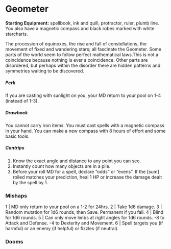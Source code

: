 # Geometer

**Starting Equipment:** spellbook, ink and quill, protractor, ruler,
plumb line. You also have a magnetic compass and black robes
marked with white starcharts.

The procession of equinoxes, the rise and fall of constellations,
the movement of fixed and wandering stars; all fascinate the
Geometer. Some parts of the world seem to follow perfect
mathematical laws.This is not a coincidence because nothing is
ever a coincidence. Other parts are disordered, but perhaps
within the disorder there are hidden patterns and symmetries
waiting to be discovered.
##### Perk
If you are casting with sunlight on you, your MD return to your
pool on 1-4 (instead of 1-3).
##### Drawback
You cannot carry iron items. You must cast spells with a
magnetic compass in your hand. You can make a new compass
with 8 hours of effort and some basic tools.
##### Cantrips

1. Know the exact angle and distance to any point you can see.
2. Instantly count how many objects are in a pile.
3. Before your roll MD for a spell, declare “odds” or “evens”. If the [sum] rolled matches your prediction, heal 1 HP or increase the damage dealt by the spell by 1.

### Mishaps

1 | MD only return to your pool on a 1-2 for 24hrs.
2 | Take 1d6 damage.
3 | Random mutation for 1d6 rounds, then Save. Permanent if you fail.
4 | Blind for 1d6 rounds.
5 | Can only move limbs at right angles for 1d6 rounds. -8 to Attack and Defense. -4 to Dexterity and Movement.
6 | Spell targets you (if harmful) or an enemy (if helpful) or fizzles (if neutral).

### Dooms


